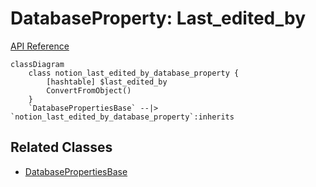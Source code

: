 # DatabaseProperty: Last_edited_by

[API Reference](https://developers.notion.com/reference/property-object#last-edited-by)

```mermaid
classDiagram
    class notion_last_edited_by_database_property {
        [hashtable] $last_edited_by
        ConvertFromObject()
    }
    `DatabasePropertiesBase` --|> `notion_last_edited_by_database_property`:inherits
```

## Related Classes

- [DatabasePropertiesBase](./00_dp_DatabasePropertiesBase.md)
